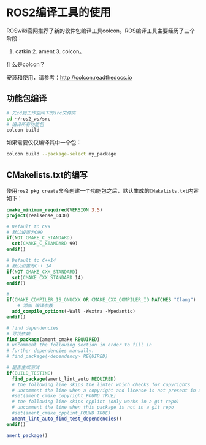 # ROS2编译工具的使用

ROSwiki官网推荐了新的软件包编译工具colcon。ROS编译工具主要经历了三个阶段：

1. catkin 2. ament 3. colcon。

什么是colcon？

安装和使用，请参考：http://colcon.readthedocs.io

## 功能包编译

```bash
# 先cd到工作空间下的src文件夹
cd ~/ros2_ws/src
# 编译所有功能包
colcon build
```

如果需要仅仅编译其中一个包：

```bash
colcon build --package-select my_package
```

## CMakelists.txt的编写

使用`ros2 pkg create`命令创建一个功能包之后，默认生成的`CMakelists.txt`内容如下：

```cmake
cmake_minimum_required(VERSION 3.5)
project(realsense_D430)

# Default to C99
# 默认设置为C99
if(NOT CMAKE_C_STANDARD)
  set(CMAKE_C_STANDARD 99)
endif()

# Default to C++14
# 默认设置为C++ 14
if(NOT CMAKE_CXX_STANDARD)
  set(CMAKE_CXX_STANDARD 14)
endif()

# 
if(CMAKE_COMPILER_IS_GNUCXX OR CMAKE_CXX_COMPILER_ID MATCHES "Clang")
    # 添加 编译参数
  add_compile_options(-Wall -Wextra -Wpedantic)
endif()

# find dependencies
# 寻找依赖
find_package(ament_cmake REQUIRED)
# uncomment the following section in order to fill in
# further dependencies manually.
# find_package(<dependency> REQUIRED)

# 是否生成测试
if(BUILD_TESTING)
  find_package(ament_lint_auto REQUIRED)
  # the following line skips the linter which checks for copyrights
  # uncomment the line when a copyright and license is not present in all source files
  #set(ament_cmake_copyright_FOUND TRUE)
  # the following line skips cpplint (only works in a git repo)
  # uncomment the line when this package is not in a git repo
  #set(ament_cmake_cpplint_FOUND TRUE)
  ament_lint_auto_find_test_dependencies()
endif()

ament_package()
```
